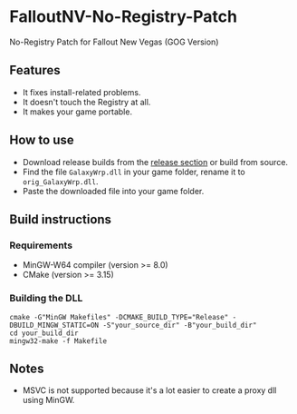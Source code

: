 # FalloutNV-No-Registry-Patch
No-Registry Patch for Fallout New Vegas (GOG Version)

[release_link]: https://github.com/TAN-Gaming/FalloutNV-No-Registry-Patch/releases

## Features
- It fixes install-related problems.
- It doesn't touch the Registry at all.
- It makes your game portable.

## How to use
- Download release builds from the [release section][release_link] or build from source.
- Find the file `GalaxyWrp.dll` in your game folder, rename it to `orig_GalaxyWrp.dll`.
- Paste the downloaded file into your game folder.

## Build instructions

### Requirements
- MinGW-W64 compiler (version >= 8.0)
- CMake (version >= 3.15)

### Building the DLL
```
cmake -G"MinGW Makefiles" -DCMAKE_BUILD_TYPE="Release" -DBUILD_MINGW_STATIC=ON -S"your_source_dir" -B"your_build_dir"
cd your_build_dir
mingw32-make -f Makefile
```

## Notes
- MSVC is not supported because it's a lot easier to create a proxy dll using MinGW.
